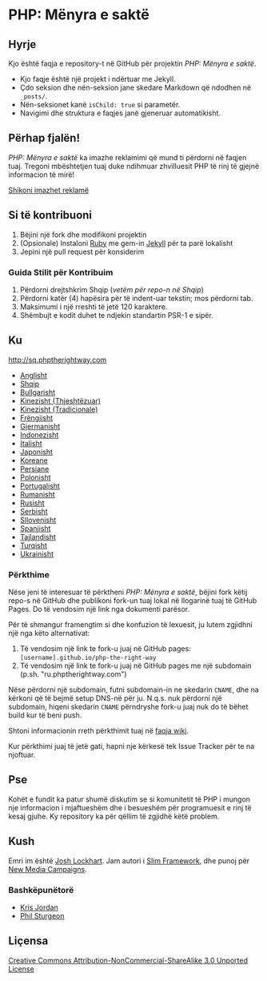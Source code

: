 # PHP: Mënyra e saktë

## Hyrje

Kjo është faqja e repository-t në GitHub për projektin _PHP: Mënyra e saktë_.

* Kjo faqje është një projekt i ndërtuar me Jekyll.
* Çdo seksion dhe nën-seksion jane skedare Markdown që ndodhen në `_posts/`.
* Nën-seksionet kanë `isChild: true` si parametër.
* Navigimi dhe struktura e faqjes janë gjeneruar automatikisht.

## Përhap fjalën!

_PHP: Mënyra e saktë_ ka imazhe reklamimi që mund ti përdorni në faqjen tuaj. Tregoni mbështetjen tuaj duke ndihmuar
zhvilluesit PHP të rinj të gjejnë informacion të mirë!

[Shikoni imazhet reklamë](http://sq.phptherightway.com/banners.html)

## Si të kontribuoni

1. Bëjini një fork dhe modifikoni projektin
2. (Opsionale) Instaloni [Ruby](https://rvm.io/rvm/install/) me gem-in [Jekyll](https://github.com/mojombo/jekyll/) për ta parë lokalisht
3. Jepini një pull request për konsiderim

### Guida Stilit për Kontribuim

1. Përdorni drejtshkrim Shqip (*vetëm për repo-n në Shqip*)
2. Përdorni katër (4) hapësira për të indent-uar tekstin; mos përdorni tab.
3. Maksimumi i një rreshti të jetë 120 karaktere.
4. Shëmbujt e kodit duhet te ndjekin standartin PSR-1 e sipër.

## Ku

<http://sq.phptherightway.com>

* [Anglisht](http://www.phptherightway.com)
* [Shqip](http://sq.phptherightway.com)
* [Bullgarisht](http://bg.phptherightway.com)
* [Kinezisht (Thjeshtëzuar)](http://wulijun.github.com/php-the-right-way)
* [Kinezisht (Tradicionale)](http://laravel-taiwan.github.io/php-the-right-way)
* [Frëngjisht](http://eilgin.github.io/php-the-right-way/)
* [Gjermanisht](http://rwetzlmayr.github.io/php-the-right-way)
* [Indonezisht](http://id.phptherightway.com)
* [Italisht](http://it.phptherightway.com)
* [Japonisht](http://ja.phptherightway.com)
* [Koreane](http://wafe.github.io/php-the-right-way)
* [Persiane](http://novid.github.io/php-the-right-way/)
* [Polonisht](http://pl.phptherightway.com)
* [Portugalisht](http://br.phptherightway.com)
* [Rumanisht](https://bgui.github.io/php-the-right-way/)
* [Rusisht](http://getjump.github.io/ru-php-the-right-way)
* [Serbisht](http://smatejic.github.io/php-the-right-way/)
* [Sllovenisht](http://sl.phptherightway.com)
* [Spanjisht](http://phpdevenezuela.github.io/php-the-right-way)
* [Tajlandisht](https://apzentral.github.io/php-the-right-way/)
* [Turqisht](http://hkulekci.github.io/php-the-right-way/)
* [Ukrainisht](http://iflista.github.com/php-the-right-way)

### Përkthime

Nëse jeni të interesuar të përktheni _PHP: Mënyra e saktë_, bëjini fork këtij repo-s në GitHub dhe publikoni fork-un tuaj lokal në llogarinë tuaj të GitHub Pages. Do të vendosim një link nga dokumenti parësor.

Për të shmangur framengtim si dhe konfuzion të lexuesit, ju lutem zgjidhni një nga këto alternativat:

1. Të vendosim një link te fork-u juaj në GitHub pages: `[username].github.io/php-the-right-way`
2. Të vendosim një link te fork-u juaj në GitHub pages me një subdomain (p.sh. "ru.phptherightway.com")

Nëse përdorni një subdomain, futni subdomain-in ne skedarin `CNAME`, dhe na kërkoni që të bejmë setup DNS-në për ju. N.q.s. nuk përdorni një subdomain, hiqeni skedarin `CNAME` përndryshe fork-u juaj nuk do të bëhet build kur të beni push.

Shtoni informacionin rreth përkthimit tuaj në [faqja wiki](https://github.com/codeguy/php-the-right-way/wiki/Translations).

Kur përkthimi juaj të jetë gati, hapni nje kërkesë tek Issue Tracker për te na njoftuar.

## Pse

Kohët e fundit ka patur shumë diskutim se si komunitetit të PHP i mungon nje informacion i mjaftueshëm dhe i besueshëm për programuesit e rinj të kesaj gjuhe. Ky repository ka për qëllim të zgjidhë këtë problem.

## Kush

Emri im është [Josh Lockhart](http://twitter.com/codeguy). Jam autori i [Slim Framework](http://www.slimframework.com/), dhe punoj për [New Media Campaigns](http://www.newmediacampaigns.com/).

### Bashkëpunëtorë

* [Kris Jordan](http://krisjordan.com/)
* [Phil Sturgeon](http://philsturgeon.co.uk/)

## Liçensa

[Creative Commons Attribution-NonCommercial-ShareAlike 3.0 Unported License](http://creativecommons.org/licenses/by-nc-sa/3.0/)

